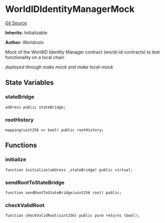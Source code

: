 # WorldIDIdentityManagerMock

[Git Source](https://github.com/worldcoin/world-id-state-bridge/blob/5310dfa83169d2ad2a0eac7fa77c5c40fc5823d0/src/mock/WorldIDIdentityManagerMock.sol)

**Inherits:** Initializable

**Author:** Worldcoin

Mock of the WorldID Identity Manager contract (world-id-contracts) to test functionality on a local chain

_deployed through make mock and make local-mock_

## State Variables

### stateBridge

```solidity
address public stateBridge;
```

### rootHistory

```solidity
mapping(uint256 => bool) public rootHistory;
```

## Functions

### initialize

```solidity
function initialize(address _stateBridge) public virtual;
```

### sendRootToStateBridge

```solidity
function sendRootToStateBridge(uint256 root) public;
```

### checkValidRoot

```solidity
function checkValidRoot(uint256) public pure returns (bool);
```
